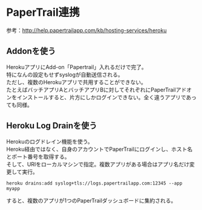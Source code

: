 # PaperTrail連携
参考：http://help.papertrailapp.com/kb/hosting-services/heroku

## Addonを使う
HerokuアプリにAdd-on「Papertrail」入れるだけで完了。  
特になんの設定もせずsyslogが自動送信される。  
ただし、複数のHerokuアプリで共用することができない。  
たとえばバッチアプリAとバッチアプリBに対してそれぞれにPaperTrailアドオンをインストールすると、片方にしかログインできない。全く違うアプリであっても同様。

## Heroku Log Drainを使う
Herokuのログドレイン機能を使う。  
Heroku経由ではなく、自身のアカウントでPaperTrailにログインし、ホスト名とポート番号を取得する。  
そして、URIをローカルマシンで指定。複数アプリがある場合はアプリ名だけ変更して実行。

```
heroku drains:add syslog+tls://logs.papertrailapp.com:12345 --app myapp
```

すると、複数のアプリが1つのPaperTrailダッシュボードに集約される。
